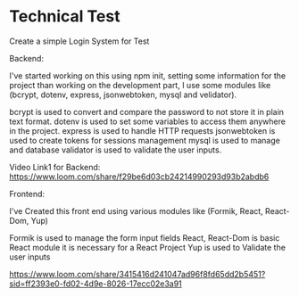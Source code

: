 # Technical Test
 Create a simple Login System for Test

Backend: 

I've started working on this using npm init, setting some information for the project than working on the development part, I use some modules like (bcrypt, dotenv, express, jsonwebtoken, mysql and velidator).

bcrypt is used to convert and compare the password to not store it in plain text format.
dotenv is used to set some variables to access them anywhere in the project.
express is used to handle HTTP requests 
jsonwebtoken is used to create tokens for sessions management
mysql is used to manage and database
validator is used to validate the user inputs.
 
Video Link1 for Backend: https://www.loom.com/share/f29be6d03cb24214990293d93b2abdb6

Frontend: 

I've Created this front end using various modules like (Formik, React, React-Dom, Yup)

Formik is used to manage the form input fields
React, React-Dom is basic React module it is necessary for a React Project 
Yup is used to Validate the user inputs

https://www.loom.com/share/3415416d241047ad96f8fd65dd2b5451?sid=ff2393e0-fd02-4d9e-8026-17ecc02e3a91
